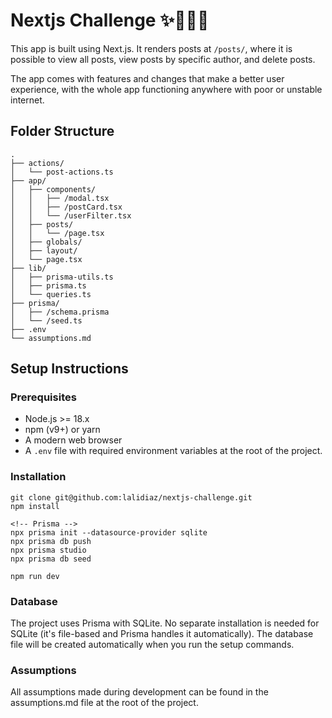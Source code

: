 # Nextjs Challenge ✨👩🏽‍💻

This app is built using Next.js. It renders posts at `/posts/`, where it is possible to view all posts, view posts by specific author, and delete posts.

The app comes with features and changes that make a better user experience, with the whole app functioning anywhere with poor or unstable internet.

## Folder Structure

```
.
├── actions/
│   └── post-actions.ts
├── app/
│   ├── components/
│   │   ├── /modal.tsx
│   │   ├── /postCard.tsx
│   │   └── /userFilter.tsx
│   ├── posts/
│   │   └── /page.tsx
│   ├── globals/
│   ├── layout/
│   └── page.tsx
├── lib/
│   ├── prisma-utils.ts
│   ├── prisma.ts
│   └── queries.ts
├── prisma/
│   ├── /schema.prisma
│   └── /seed.ts
├── .env
└── assumptions.md
```

## Setup Instructions

### Prerequisites

- Node.js >= 18.x
- npm (v9+) or yarn
- A modern web browser
- A `.env` file with required environment variables at the root of the project.

### Installation

```
git clone git@github.com:lalidiaz/nextjs-challenge.git
npm install

<!-- Prisma -->
npx prisma init --datasource-provider sqlite
npx prisma db push
npx prisma studio
npx prisma db seed

npm run dev
```

### Database

The project uses Prisma with SQLite. No separate installation is needed for SQLite (it's file-based and Prisma handles it automatically). The database file will be created automatically when you run the setup commands.

### Assumptions

All assumptions made during development can be found in the assumptions.md file at the root of the project.
